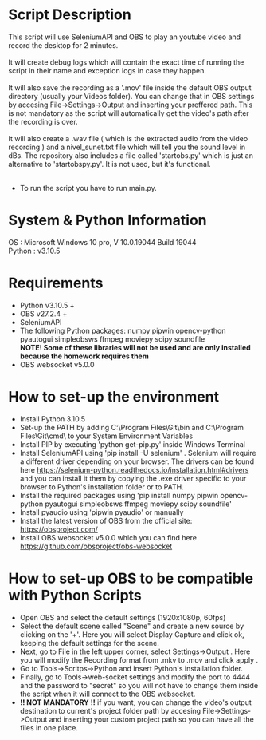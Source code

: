 # Script Description
This script will use SeleniumAPI and OBS to play an youtube video and record the desktop for 2 minutes.<br><br>
It will create debug logs which will contain the exact time of running the script in their name and exception logs in case they happen.<br><br>
It will also save the recording as a '.mov' file inside the default OBS output directory (usually your Videos folder). You can change that in OBS settings by accesing
File->Settings->Output and inserting your preffered path. This is not mandatory as the script will automatically get the video's path after the recording is over.<br><br>
It will also create a .wav file ( which is the extracted audio from the video recording ) and a nivel_sunet.txt file which will tell you the sound level in dBs.
The repository also includes a file called 'startobs.py' which is just an alternative to 'startobspy.py'. It is not used, but it's functional.<br><br>

- To run the script you have to run main.py.

# System & Python Information
OS : Microsoft Windows 10 pro, V 10.0.19044 Build 19044 <br>
Python : v3.10.5

# Requirements
- Python v3.10.5 + <br>
- OBS v27.2.4 + <br>
- SeleniumAPI <br>
- The following Python packages: numpy pipwin opencv-python pyautogui simpleobsws ffmpeg moviepy scipy soundfile <br>
**NOTE! Some of these libraries will not be used and are only installed because the homework requires them**
- OBS websocket v5.0.0

# How to set-up the environment
- Install Python 3.10.5 <br>
- Set-up the PATH  by adding C:\Program Files\Git\bin and C:\Program Files\Git\cmd\ to your System Environment Variables <br>
- Install PIP by executing 'python get-pip.py' inside Windows Terminal  <br>
- Install SeleniumAPI using 'pip install -U selenium' . Selenium will require a different driver depending on your browser. The drivers can be found here https://selenium-python.readthedocs.io/installation.html#drivers and you can install it them by copying the .exe driver specific to your browser to Python's installation folder or to PATH.<br>
- Install the required packages using 'pip install  numpy pipwin opencv-python pyautogui simpleobsws ffmpeg moviepy scipy soundfile' <br>
- Install pyaudio using 'pipwin pyaudio' or manually <br>
- Install the latest version of OBS from the official site: https://obsproject.com/ <br>
- Install OBS websocket v5.0.0 which you can find here https://github.com/obsproject/obs-websocket <br>
# How to set-up OBS to be compatible with Python Scripts
- Open OBS and select the default settings (1920x1080p, 60fps)<br>
- Select the default scene called "Scene" and create a new source by clicking on the '+'. Here you will select Display Capture and click ok, keeping the default settings for the scene. <br>
- Next, go to File in the left upper corner, select Settings->Output . Here you will modify the Recording format from .mkv to .mov and click apply . <br>
- Go to Tools->Scritps->Python and insert Python's installation folder.
- Finally, go to Tools->web-socket settings and modify the port to 4444 and the password to "secret" so you will not have to change them inside the script when it will connect to the OBS websocket. 
- **!! NOT MANDATORY !!** if you want, you can change the video's output destination to current's project folder path by accesing File->Settings->Output and inserting your custom project path so you can have all the files in one place. 

